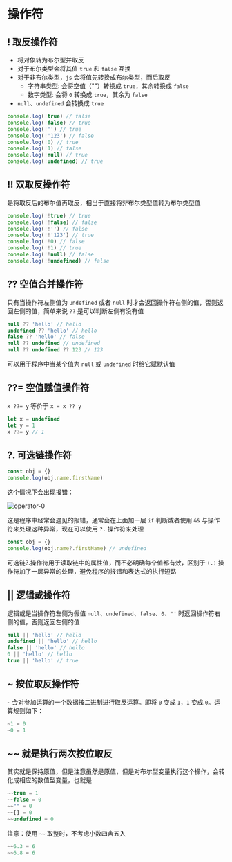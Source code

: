 # 操作符

## ! 取反操作符
- 将对象转为布尔型并取反
- 对于布尔类型会将其值 `true` 和 `false` 互换
- 对于非布尔类型，`js` 会将值先转换成布尔类型，而后取反
    - 字符串类型: 会将空值（""）转换成 `true`，其余转换成 `false`
    - 数字类型: 会将 `0` 转换成 `true`，其余为 `false`
- `null`、`undefined` 会转换成 `true`

``` js
console.log(!true) // false
console.log(!false) // true
console.log(!'') // true
console.log(!'123') // false
console.log(!0) // true
console.log(!1) // false
console.log(!null) // true
console.log(!undefined) // true
```

## !! 双取反操作符
是将取反后的布尔值再取反，相当于直接将非布尔类型值转为布尔类型值

``` js
console.log(!!true) // true
console.log(!!false) // false
console.log(!!'') // false
console.log(!!'123') // true
console.log(!!0) // false
console.log(!!1) // true
console.log(!!null) // false
console.log(!!undefined) // false
```

## ?? 空值合并操作符
只有当操作符左侧值为 `undefined` 或者 `null` 时才会返回操作符右侧的值，否则返回左侧的值，简单来说 `??` 是可以判断左侧有没有值

``` js
null ?? 'hello' // hello
undefined ?? 'hello' // hello
false ?? 'hello' // false
null ?? undefined // undefined
null ?? undefined ?? 123 // 123
```

可以用于程序中当某个值为 `null` 或 `undefined` 时给它赋默认值

## ??= 空值赋值操作符
`x ??= y` 等价于 `x = x ?? y`

``` js
let x = undefined
let y = 1
x ??= y // 1
```

## ?. 可选链操作符
``` js
const obj = {}
console.log(obj.name.firstName)
```

这个情况下会出现报错：

![operator-0](/operator-0.jpg)

这是程序中经常会遇见的报错，通常会在上面加一层 `if` 判断或者使用 `&&` 与操作符来处理这种异常，现在可以使用 `?.` 操作符来处理

``` js
const obj = {}
console.log(obj.name?.firstName) // undefined
```

可选链?.操作符用于读取链中的属性值，而不必明确每个值都有效，区别于 `(.)` 操作符加了一层异常的处理，避免程序的报错和表达式的执行短路

## || 逻辑或操作符
逻辑或是当操作符左侧为假值 `null`、`undefined`、`false`、`0`、`''` 时返回操作符右侧的值，否则返回左侧的值

``` js
null || 'hello' // hello
undefined || 'hello' // hello
false || 'hello' // hello
0 || 'hello' // hello
true || 'hello' // true
```

## ~ 按位取反操作符
`~` 会对参加运算的一个数据按二进制进行取反运算。即将 `0` 变成 `1`，`1` 变成 `0`。运算规则如下：

``` js
~1 = 0
~0 = 1
```

## ~~ 就是执行两次按位取反
其实就是保持原值，但是注意虽然是原值，但是对布尔型变量执行这个操作，会转化成相应的数值型变量，也就是

``` js
~~true = 1
~~false = 0
~~"" = 0
~~[] = 0
~~undefined = 0
```

注意：使用 `​​~~` ​​取整时，不考虑小数四舍五入
``` js
~~6.3 = 6
~~6.8 = 6
```
